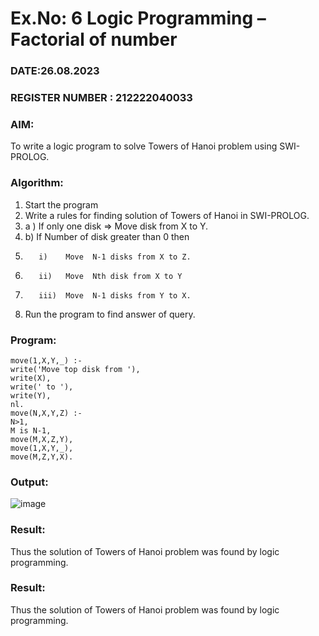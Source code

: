 # Ex.No: 6   Logic Programming – Factorial of number                                            

### DATE:26.08.2023
### REGISTER NUMBER : 212222040033
### AIM: 
To  write  a logic program  to solve Towers of Hanoi problem  using SWI-PROLOG. 
### Algorithm:
1. Start the program
2.  Write a rules for finding solution of Towers of Hanoi in SWI-PROLOG.
3.  a )	If only one disk  => Move disk from X to Y.
4.  b)	If Number of disk greater than 0 then
5.        i)	Move  N-1 disks from X to Z.
6.        ii)	Move  Nth disk from X to Y
7.        iii)	Move  N-1 disks from Y to X.
8. Run the program  to find answer of  query.

### Program:
```
move(1,X,Y,_) :-
write('Move top disk from '),
write(X),
write(' to '),
write(Y),
nl.
move(N,X,Y,Z) :-
N>1,
M is N-1,
move(M,X,Z,Y),
move(1,X,Y,_),
move(M,Z,Y,X).
```


### Output:

![image](https://github.com/kaushik2022/AI_Lab_2023-24/assets/129837020/8108bee0-04bc-43d2-af68-597a5bd44b38)



### Result:
Thus the solution of Towers of Hanoi problem was found by logic programming.


### Result:
Thus the solution of Towers of Hanoi problem was found by logic programming.
